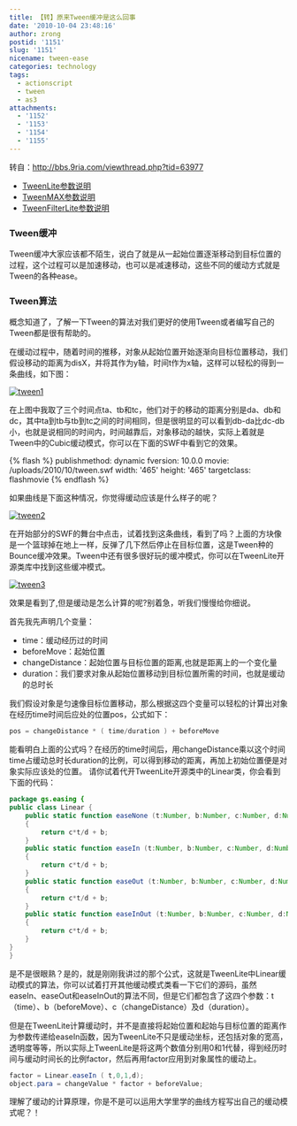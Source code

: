 ```yaml
---
title: 【转】原来Tween缓冲是这么回事
date: '2010-10-04 23:48:16'
author: zrong
postid: '1151'
slug: '1151'
nicename: tween-ease
categories: technology
tags:
  - actionscript
  - tween
  - as3
attachments:
  - '1152'
  - '1153'
  - '1154'
  - '1155'
---
```


转自：<http://bbs.9ria.com/viewthread.php?tid=63977>

- [TweenLite参数说明](https://blog.zengrong.net/post/1109.html)
- [TweenMAX参数说明](https://blog.zengrong.net/post/1125.html)  
- [TweenFilterLite参数说明](https://blog.zengrong.net/post/1126.html)

### Tween缓冲

Tween缓冲大家应该都不陌生，说白了就是从一起始位置逐渐移动到目标位置的过程，这个过程可以是加速移动，也可以是减速移动，这些不同的缓动方式就是Tween的各种ease。

### Tween算法

概念知道了，了解一下Tween的算法对我们更好的使用Tween或者编写自己的Tween都是很有帮助的。  

在缓动过程中，随着时间的推移，对象从起始位置开始逐渐向目标位置移动，我们假设移动的距离为disX，并将其作为y轴，时间t作为x轴，这样可以轻松的得到一条曲线，如下图：

[![](/uploads/2010/10/tween1.jpg "tween1")](/uploads/2010/10/tween1.jpg)

在上图中我取了三个时间点ta、tb和tc，他们对于的移动的距离分别是da、db和dc，其中ta到tb与tb到tc之间的时间相同，但是很明显的可以看到db-da比dc-db小，也就是说相同的时间内，时间越靠后，对象移动的越快，实际上着就是Tween中的Cubic缓动模式，你可以在下面的SWF中看到它的效果。<!--more-->  

{% flash %}
publishmethod: dynamic
fversion: 10.0.0
movie: /uploads/2010/10/tween.swf
width: '465'
height: '465'
targetclass: flashmovie
{% endflash %}  

如果曲线是下面这种情况，你觉得缓动应该是什么样子的呢？

[![](/uploads/2010/10/tween2.jpg "tween2")](/uploads/2010/10/tween2.jpg)

在开始部分的SWF的舞台中点击，试着找到这条曲线，看到了吗？上面的方块像是一个篮球掉在地上一样，反弹了几下然后停止在目标位置，这是Tween种的Bounce缓冲效果。Tween中还有很多很好玩的缓冲模式，你可以在TweenLite开源类库中找到这些缓冲模式。

[![](/uploads/2010/10/tween3.jpg "tween3")](/uploads/2010/10/tween3.jpg)

效果是看到了,但是缓动是怎么计算的呢?别着急，听我们慢慢给你细说。

首先我先声明几个变量：

-   time：缓动经历过的时间
-   beforeMove：起始位置
-   changeDistance：起始位置与目标位置的距离,也就是距离上的一个变化量
-   duration：我们要求对象从起始位置移动到目标位置所需的时间，也就是缓动的总时长

我们假设对象是匀速像目标位置移动，那么根据这四个变量可以轻松的计算出对象在经历time时间后应处的位置pos，公式如下：

``` actionscript
pos = changeDistance * ( time/duration ) + beforeMove
```

能看明白上面的公式吗？在经历的time时间后，用changeDistance乘以这个时间time占缓动总时长duration的比例，可以得到移动的距离，再加上初始位置便是对象实际应该处的位置。  请你试着代开TweenLite开源类中的Linear类，你会看到下面的代码：

``` actionscript
package gs.easing {
public class Linear {
	public static function easeNone (t:Number, b:Number, c:Number, d:Number):Number
	{
		return c*t/d + b;
	}
	public static function easeIn (t:Number, b:Number, c:Number, d:Number):Number 
	{
		return c*t/d + b;
	}
	public static function easeOut (t:Number, b:Number, c:Number, d:Number):Number 
	{
		return c*t/d + b;
	}
	public static function easeInOut (t:Number, b:Number, c:Number, d:Number):Number 
	{
		return c*t/d + b;
	}
}
}
```

是不是很眼熟？是的，就是刚刚我讲过的那个公式，这就是TweenLite中Linear缓动模式的算法，你可以试着打开其他缓动模式类看一下它们的源码，虽然easeIn、easeOut和easeInOut的算法不同，但是它们都包含了这四个参数：t（time）、b（beforeMove）、c（changeDistance）及d（duration）。  

但是在TweenLite计算缓动时，并不是直接将起始位置和起始与目标位置的距离作为参数传递给easeIn函数，因为TweenLite不只是缓动坐标，还包括对象的宽高，透明度等等，所以实际上TweenLite是将这两个数值分别用0和1代替，得到经历时间与缓动时间长的比例factor，然后再用factor应用到对象属性的缓动上。

``` actionscript
factor = Linear.easeIn ( t,0,1,d);
object.para = changeValue * factor + beforeValue;
```
理解了缓动的计算原理，你是不是可以运用大学里学的曲线方程写出自己的缓动模式呢？！
